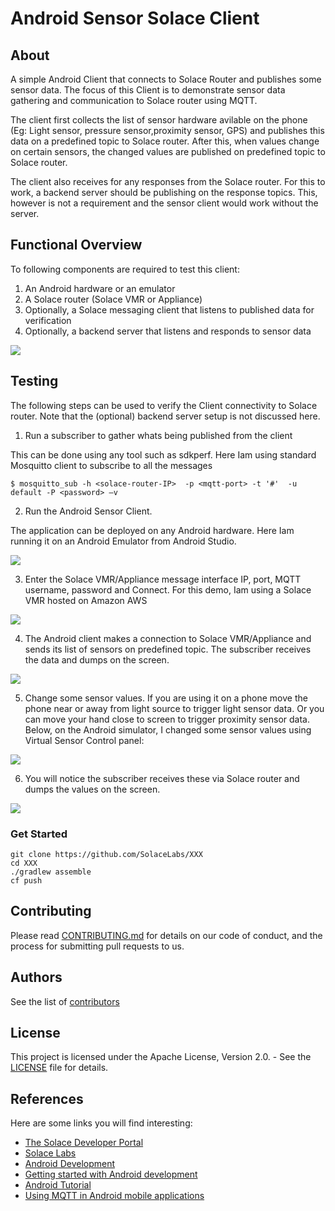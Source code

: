 # Android Sensor Solace Client

## About
A simple Android Client that connects to Solace Router and publishes some sensor data. The focus of 
this Client is to demonstrate sensor data gathering and communication to Solace router using MQTT.

The client first collects the list of sensor hardware avilable on the phone (Eg: Light sensor, 
pressure sensor,proximity sensor, GPS) and publishes this data on a predefined topic to Solace 
router. After this, when values change on certain sensors, the changed values are published 
on predefined topic to Solace router. 

The client also receives for any responses from the Solace router. For this to work, a backend
server should be publishing on the response topics. This, however is not a requirement and
the sensor client would work without the server.


## Functional Overview
To following components are required to test this client:

1. An Android hardware or an emulator
1. A Solace router (Solace VMR or Appliance)
1. Optionally, a Solace messaging client that listens to published data for verification 
1. Optionally, a backend server that listens and responds to sensor data

![](.README_images/81e8d82a.png)


## Testing
The following steps can be used to verify the Client connectivity to Solace router. Note that
the (optional) backend server setup is not discussed here.

1. Run a subscriber to gather whats being published from the client

This can be done using any tool such as sdkperf. Here Iam using standard Mosquitto client to 
subscribe to all the messages 

```
$ mosquitto_sub -h <solace-router-IP>  -p <mqtt-port> -t '#'  -u default -P <password> –v
```

2. Run the Android Sensor Client.

The application can be deployed on any Android hardware. Here Iam running it on an Android
Emulator from Android Studio.

![](.README_images/96962c43.png)


3.	Enter the Solace VMR/Appliance message interface IP, port, MQTT username, 
password and Connect.  For this demo, Iam using a Solace VMR hosted on Amazon AWS

![](.README_images/589a5d73.png)


4.	The Android client makes a connection to Solace VMR/Appliance and sends its list of 
sensors on predefined topic. The subscriber receives the data and dumps on the screen.

![](.README_images/abf13348.png)

5.	Change some sensor values. If you are using it on a phone move the phone near or away 
from light source to trigger light sensor data. Or you can move your hand close to screen 
to trigger proximity sensor data. Below, on the Android simulator, I changed some sensor 
values using Virtual Sensor Control panel:

![](.README_images/9662e599.png)


6.	You will notice the subscriber receives these via Solace router and dumps the values 
on the screen.

![](.README_images/4c56e933.png)

### **Get Started**

```
git clone https://github.com/SolaceLabs/XXX
cd XXX
./gradlew assemble
cf push
```


## Contributing

Please read [CONTRIBUTING.md](CONTRIBUTING.md) for details on our code of conduct, and the process 
for submitting pull requests to us.

## Authors

See the list of [contributors](https://github.com/SolaceLabs/XXX/graphs/contributors) 


## License

This project is licensed under the Apache License, Version 2.0. - 
See the [LICENSE](LICENSE) file for details.

## References

Here are some links you will find interesting:

* [The Solace Developer Portal](http://dev.solace.com/)
* [Solace Labs](http://dev.solace.com/labs/)
* [Android Development](https://developer.android.com/training/index.html)
* [Getting started with Android development](http://www.vogella.com/tutorials/Android/article.html)
* [Android Tutorial](https://www.tutorialspoint.com/android/)
* [Using MQTT in Android mobile applications](http://dalelane.co.uk/blog/?p=1599) 